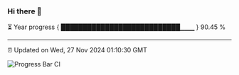 ### Hi there 👋

⏳ Year progress { ███████████████████████████▁▁▁ } 90.45 %

---

⏰ Updated on Wed, 27 Nov 2024 01:10:30 GMT

![Progress Bar CI](https://github.com/liununu/liununu/workflows/Progress%20Bar%20CI/badge.svg)
